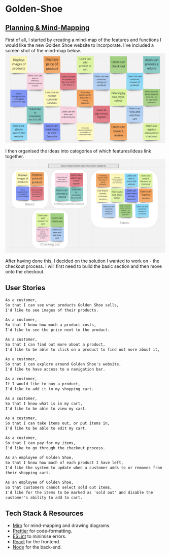 # Golden-Shoe

## [Planning & Mind-Mapping](https://miro.com/app/board/uXjVOFBHPnM=/)

First of all, I started by creating a mind-map of the features and functions I would like the new Golden Shoe website to incorporate. I've included a screen shot of the mind-map below. 
<img src='./public/images/goldenshoemindmap.png'>

I then organised the ideas into categories of which features/ideas link together. 
<img src='./public/images/mindmapcategorised.png'>

After having done this, I decided on the solution I wanted to work on - the checkout process. I will first need to build the basic section and then move onto the checkout. 

## User Stories

```
As a customer,
So that I can see what products Golden Shoe sells, 
I'd like to see images of their products.
```

```
As a customer,
So that I know how much a product costs, 
I'd like to see the price next to the product.
```

```
As a customer, 
So that I can find out more about a product, 
I'd like to be able to click on a product to find out more about it,
```

```
As a customer, 
So that I can explore around Golden Shoe's website, 
I'd like to have access to a navigation bar. 
```

```
As a customer, 
If I would like to buy a product, 
I'd like to add it to my shopping cart. 
```

```
As a customer, 
So that I know what is in my cart, 
I'd like to be able to view my cart.
```

```
As a customer, 
So that I can take items out, or put items in, 
I'd like to be able to edit my cart.
```

```
As a customer, 
So that I can pay for my items, 
I'd like to go through the checkout process.
```

```
As an employee of Golden Shoe,
So that I know how much of each product I have left, 
I'd like the system to update when a customer adds to or removes from their shopping cart. 
```

```
As an employee of Golden Shoe, 
So that customers cannot select sold out items, 
I'd like for the items to be marked as 'sold out' and disable the customer's ability to add to cart. 
```


## Tech Stack & Resources

- [Miro](https://miro.com/app/dashboard/) for mind-mapping and drawing diagrams.
- [Prettier](https://prettier.io/) for code-formatting.
- [ESLint](https://eslint.org) to minimise errors.
- [React](https://reactjs.org/) for the frontend.
- [Node](https://nodejs.org/en/) for the back-end.